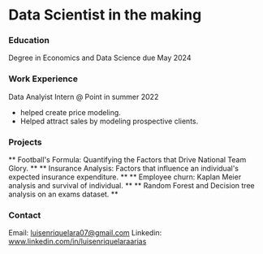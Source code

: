 # Data Scientist in the making 

### Education
Degree in Economics and Data Science due May 2024

### Work Experience 
Data Analyist Intern @ Point in summer 2022
- helped create price modeling.
- Helped attract sales by modeling prospective clients.

### Projects
** Football's Formula: Quantifying the Factors that Drive National Team Glory. **
** Insurance Analysis: Factors that influence an individual's expected insurance expenditure. **
** Employee churn: Kaplan Meier analysis and survival of individual. **
** Random Forest and Decision tree analysis on an exams dataset.  **

### Contact
Email: luisenriquelara07@gmail.com
Linkedin: www.linkedin.com/in/luisenriquelaraarias


